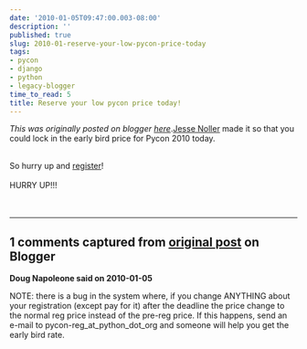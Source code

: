 ```yaml
---
date: '2010-01-05T09:47:00.003-08:00'
description: ''
published: true
slug: 2010-01-reserve-your-low-pycon-price-today
tags:
- pycon
- django
- python
- legacy-blogger
time_to_read: 5
title: Reserve your low pycon price today!
---
```


*This was originally posted on blogger [here](https://pydanny.blogspot.com/2010/01/reserve-your-low-pycon-price-today.html)*.<a href="http://jessenoller.com/">Jesse Noller</a> made it so that you could lock in the early bird price for Pycon 2010 today.<div><br /></div><div>So hurry up and <a href="https://us.pycon.org/2010/register/">register</a>!</div><div><br /></div><div>HURRY UP!!!</div><div><br /></div><div><br /></div>

---

## 1 comments captured from [original post](https://pydanny.blogspot.com/2010/01/reserve-your-low-pycon-price-today.html) on Blogger

**Doug Napoleone said on 2010-01-05**

NOTE: there is a bug in the system where, if you change ANYTHING about your registration (except pay for it) after the deadline the price change to the normal reg price instead of the pre-reg price. If this happens, send an e-mail to pycon-reg_at_python_dot_org and someone will help you get the early bird rate.

